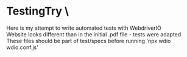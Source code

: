 # TestingTry \
Here is my attempt to write automated tests with WebdriverIO \
Website looks different than in the initial .pdf file - tests were adapted \
These files should be part of test/specs before running 'npx wdio wdio.conf.js' 
